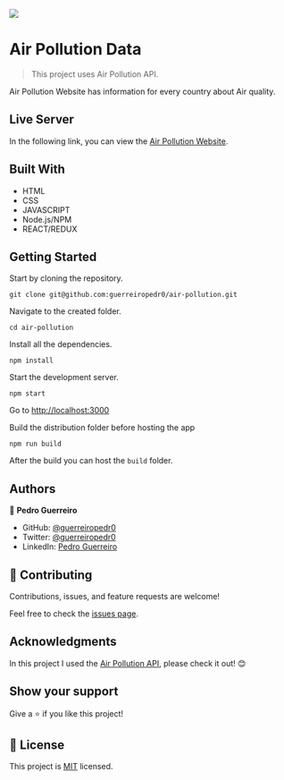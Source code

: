 ![](https://img.shields.io/badge/Microverse-blueviolet)

# Air Pollution Data

> This project uses Air Pollution API.

Air Pollution Website has information for every country about Air quality.

## Live Server

In the following link, you can view the [Air Pollution Website](blank).

## Built With

- HTML
- CSS
- JAVASCRIPT
- Node.js/NPM
- REACT/REDUX

## Getting Started

Start by cloning the repository.

`git clone git@github.com:guerreiropedr0/air-pollution.git`

Navigate to the created folder.

`cd air-pollution`

Install all the dependencies.

`npm install`

Start the development server.

`npm start`

Go to [http://localhost:3000](http://localhost:3000)

Build the distribution folder before hosting the app

`npm run build`

After the build you can host the `build` folder.

## Authors

👤 **Pedro Guerreiro**

- GitHub: [@guerreiropedr0](https://github.com/guerreiropedr0)
- Twitter: [@guerreiropedr0](https://twitter.com/guerreiropedr0)
- LinkedIn: [Pedro Guerreiro](https://www.linkedin.com/in/guerreiropedr0/)

## 🤝 Contributing

Contributions, issues, and feature requests are welcome!

Feel free to check the [issues page](../../issues/).

## Acknowledgments

In this project I used the [Air Pollution API](https://openweathermap.org/api/air-pollution), please check it out! 😊

## Show your support

Give a ⭐️ if you like this project!

## 📝 License

This project is [MIT](./MIT.md) licensed.
